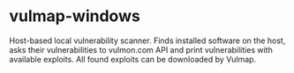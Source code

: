 # vulmap-windows
Host-based local vulnerability scanner. Finds installed software on the host, asks their vulnerabilities to vulmon.com API and print vulnerabilities with available exploits. All found exploits can be downloaded by Vulmap.
